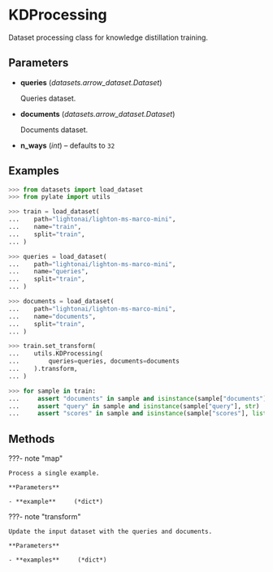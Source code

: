 # KDProcessing

Dataset processing class for knowledge distillation training.



## Parameters

- **queries** (*datasets.arrow_dataset.Dataset*)

    Queries dataset.

- **documents** (*datasets.arrow_dataset.Dataset*)

    Documents dataset.

- **n_ways** (*int*) – defaults to `32`



## Examples

```python
>>> from datasets import load_dataset
>>> from pylate import utils

>>> train = load_dataset(
...    path="lightonai/lighton-ms-marco-mini",
...    name="train",
...    split="train",
... )

>>> queries = load_dataset(
...    path="lightonai/lighton-ms-marco-mini",
...    name="queries",
...    split="train",
... )

>>> documents = load_dataset(
...    path="lightonai/lighton-ms-marco-mini",
...    name="documents",
...    split="train",
... )

>>> train.set_transform(
...    utils.KDProcessing(
...        queries=queries, documents=documents
...    ).transform,
... )

>>> for sample in train:
...     assert "documents" in sample and isinstance(sample["documents"], list)
...     assert "query" in sample and isinstance(sample["query"], str)
...     assert "scores" in sample and isinstance(sample["scores"], list)
```

## Methods

???- note "map"

    Process a single example.

    **Parameters**

    - **example**     (*dict*)    
    
???- note "transform"

    Update the input dataset with the queries and documents.

    **Parameters**

    - **examples**     (*dict*)    
    

